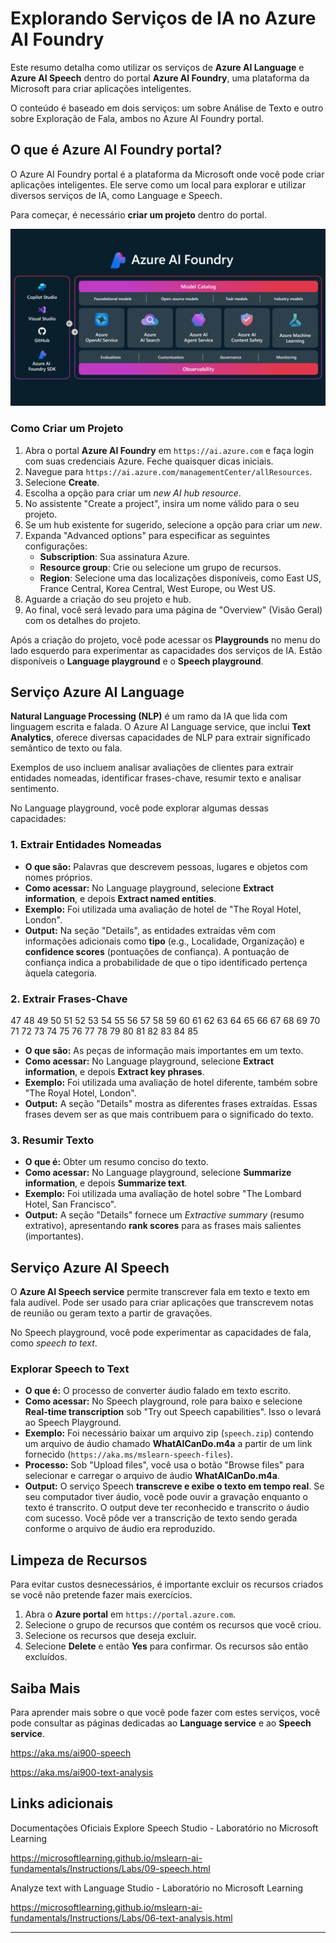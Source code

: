 # Explorando Serviços de IA no Azure AI Foundry

Este resumo detalha como utilizar os serviços de **Azure AI Language** e **Azure AI Speech** dentro do portal **Azure AI Foundry**, uma plataforma da Microsoft para criar aplicações inteligentes.

O conteúdo é baseado em dois serviços: um sobre Análise de Texto e outro sobre Exploração de Fala, ambos no Azure AI Foundry portal.

## O que é Azure AI Foundry portal?

O Azure AI Foundry portal é a plataforma da Microsoft onde você pode criar aplicações inteligentes. Ele serve como um local para explorar e utilizar diversos serviços de IA, como Language e Speech.

Para começar, é necessário **criar um projeto** dentro do portal.

![Estrutura do Azure AI Foundry](images/foundry-stack-wp.png)

### Como Criar um Projeto

1.  Abra o portal **Azure AI Foundry** em `https://ai.azure.com` e faça login com suas credenciais Azure. Feche quaisquer dicas iniciais.
2.  Navegue para `https://ai.azure.com/managementCenter/allResources`.
3.  Selecione **Create**.
4.  Escolha a opção para criar um *new AI hub resource*.
5.  No assistente "Create a project", insira um nome válido para o seu projeto.
6.  Se um hub existente for sugerido, selecione a opção para criar um *new*.
7.  Expanda "Advanced options" para especificar as seguintes configurações:
    *   **Subscription**: Sua assinatura Azure.
    *   **Resource group**: Crie ou selecione um grupo de recursos.
    *   **Region**: Selecione uma das localizações disponíveis, como East US, France Central, Korea Central, West Europe, ou West US.
8.  Aguarde a criação do seu projeto e hub.
9.  Ao final, você será levado para uma página de "Overview" (Visão Geral) com os detalhes do projeto.

Após a criação do projeto, você pode acessar os **Playgrounds** no menu do lado esquerdo para experimentar as capacidades dos serviços de IA. Estão disponíveis o **Language playground** e o **Speech playground**.

## Serviço Azure AI Language

**Natural Language Processing (NLP)** é um ramo da IA que lida com linguagem escrita e falada. O Azure AI Language service, que inclui **Text Analytics**, oferece diversas capacidades de NLP para extrair significado semântico de texto ou fala.

Exemplos de uso incluem analisar avaliações de clientes para extrair entidades nomeadas, identificar frases-chave, resumir texto e analisar sentimento.

No Language playground, você pode explorar algumas dessas capacidades:

### 1. Extrair Entidades Nomeadas

*   **O que são:** Palavras que descrevem pessoas, lugares e objetos com nomes próprios.
*   **Como acessar:** No Language playground, selecione **Extract information**, e depois **Extract named entities**.
*   **Exemplo:** Foi utilizada uma avaliação de hotel de "The Royal Hotel, London".
*   **Output:** Na seção "Details", as entidades extraídas vêm com informações adicionais como **tipo** (e.g., Localidade, Organização) e **confidence scores** (pontuações de confiança). A pontuação de confiança indica a probabilidade de que o tipo identificado pertença àquela categoria.

### 2. Extrair Frases-Chave

47
48
49
50
51
52
53
54
55
56
57
58
59
60
61
62
63
64
65
66
67
68
69
70
71
72
73
74
75
76
77
78
79
80
81
82
83
84
85

*   **O que são:** As peças de informação mais importantes em um texto.
*   **Como acessar:** No Language playground, selecione **Extract information**, e depois **Extract key phrases**.
*   **Exemplo:** Foi utilizada uma avaliação de hotel diferente, também sobre "The Royal Hotel, London".
*   **Output:** A seção "Details" mostra as diferentes frases extraídas. Essas frases devem ser as que mais contribuem para o significado do texto.

### 3. Resumir Texto

*   **O que é:** Obter um resumo conciso do texto.
*   **Como acessar:** No Language playground, selecione **Summarize information**, e depois **Summarize text**.
*   **Exemplo:** Foi utilizada uma avaliação de hotel sobre "The Lombard Hotel, San Francisco".
*   **Output:** A seção "Details" fornece um *Extractive summary* (resumo extrativo), apresentando **rank scores** para as frases mais salientes (importantes).

## Serviço Azure AI Speech

O **Azure AI Speech service** permite transcrever fala em texto e texto em fala audível. Pode ser usado para criar aplicações que transcrevem notas de reunião ou geram texto a partir de gravações.

No Speech playground, você pode experimentar as capacidades de fala, como *speech to text*.

### Explorar Speech to Text

*   **O que é:** O processo de converter áudio falado em texto escrito.
*   **Como acessar:** No Speech playground, role para baixo e selecione **Real-time transcription** sob "Try out Speech capabilities". Isso o levará ao Speech Playground.
*   **Exemplo:** Foi necessário baixar um arquivo zip (`speech.zip`) contendo um arquivo de áudio chamado **WhatAICanDo.m4a** a partir de um link fornecido (`https://aka.ms/mslearn-speech-files`).
*   **Processo:** Sob "Upload files", você usa o botão "Browse files" para selecionar e carregar o arquivo de áudio **WhatAICanDo.m4a**.
*   **Output:** O serviço Speech **transcreve e exibe o texto em tempo real**. Se seu computador tiver áudio, você pode ouvir a gravação enquanto o texto é transcrito. O output deve ter reconhecido e transcrito o áudio com sucesso. Você pôde ver a transcrição de texto sendo gerada conforme o arquivo de áudio era reproduzido.

## Limpeza de Recursos

Para evitar custos desnecessários, é importante excluir os recursos criados se você não pretende fazer mais exercícios.

1.  Abra o **Azure portal** em `https://portal.azure.com`.
2.  Selecione o grupo de recursos que contém os recursos que você criou.
3.  Selecione os recursos que deseja excluir.
4.  Selecione **Delete** e então **Yes** para confirmar. Os recursos são então excluídos.

## Saiba Mais

Para aprender mais sobre o que você pode fazer com estes serviços, você pode consultar as páginas dedicadas ao **Language service** e ao **Speech service**.

https://aka.ms/ai900-speech

https://aka.ms/ai900-text-analysis

## Links adicionais
Documentações Oficiais 
Explore Speech Studio - Laboratório no Microsoft Learning

https://microsoftlearning.github.io/mslearn-ai-fundamentals/Instructions/Labs/09-speech.html


Analyze text with Language Studio - Laboratório no Microsoft Learning

https://microsoftlearning.github.io/mslearn-ai-fundamentals/Instructions/Labs/06-text-analysis.html


***
